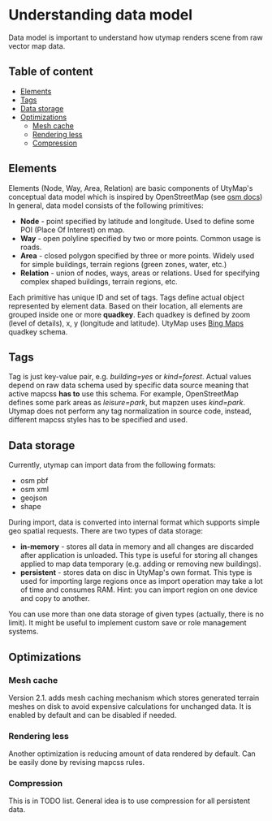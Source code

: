 # Understanding data model

Data model is important to understand how utymap renders scene from raw vector map data.

## Table of content

- [Elements](#elements)
- [Tags](#tags)
- [Data storage](#data-storage)
- [Optimizations](#optimizations)
    - [Mesh cache](#mesh-cache)
    - [Rendering less](#rendering-less)
    - [Compression](#compression)

## Elements

Elements (Node, Way, Area, Relation) are basic components of UtyMap's conceptual data model which is inspired by OpenStreetMap (see [osm docs](http://wiki.openstreetmap.org/wiki/Elements))
In general, data model consists of the following primitives:
* **Node** - point specified by latitude and longitude. Used to define some POI (Place Of Interest) on map.
* **Way** - open polyline specified by two or more points. Common usage is roads.
* **Area** - closed polygon specified by three or more points. Widely used for simple buildings, terrain regions (green zones, water, etc.)
* **Relation** - union of nodes, ways, areas or relations. Used for specifying complex shaped buildings, terrain regions, etc.

Each primitive has unique ID and set of tags. Tags define actual object represented by element data.
Based on their location, all elements are grouped inside one or more **quadkey**. Each quadkey is defined by zoom (level of details), x, y (longitude and latitude). UtyMap uses [Bing Maps](https://msdn.microsoft.com/en-us/library/bb259689.aspx) quadkey schema.

## Tags

Tag is just key-value pair, e.g. _building=yes_ or _kind=forest_. Actual values depend on raw data schema used by specific data source meaning that active mapcss __has to__ use this schema.
For example, OpenStreetMap defines some park areas as _leisure=park_, but mapzen uses _kind=park_.
Utymap does not perform any tag normalization in source code, instead, different mapcss styles has to be specified and used.

## Data storage
Currently, utymap can import data from the following formats:
* osm pbf
* osm xml
* geojson
* shape

During import, data is converted into internal format which supports simple geo spatial requests. There are two types of data storage:
* **in-memory** - stores all data in memory and all changes are discarded after application is unloaded. This type is useful for storing all changes applied to map data temporary (e.g. adding or removing new buildings).
* **persistent** - stores data on disc in UtyMap's own format. This type is used for importing large regions once as import operation may take a lot of time and consumes RAM. Hint: you can import region on one device and copy to another.

You can use more than one data storage of given types (actually, there is no limit). It might be useful to implement custom save or role management systems.

## Optimizations

### Mesh cache
Version 2.1. adds mesh caching mechanism which stores generated terrain meshes on disk to avoid expensive calculations for unchanged data. It is enabled by default and can be disabled if needed.

### Rendering less
Another optimization is reducing amount of data rendered by default. Can be easily done by revising mapcss rules.

### Compression
This is in TODO list. General idea is to use compression for all persistent data.
